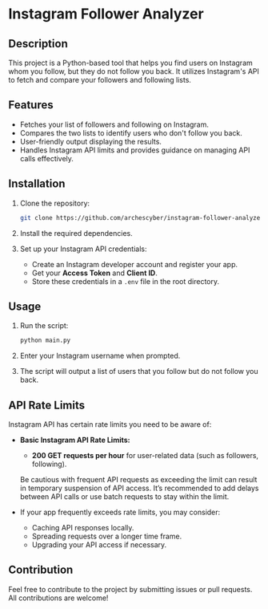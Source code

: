 # Instagram Follower Analyzer

## Description

This project is a Python-based tool that helps you find users on Instagram whom you follow, but they do not follow you back. It utilizes Instagram's API to fetch and compare your followers and following lists.

## Features

- Fetches your list of followers and following on Instagram.
- Compares the two lists to identify users who don't follow you back.
- User-friendly output displaying the results.
- Handles Instagram API limits and provides guidance on managing API calls effectively.

## Installation

1. Clone the repository:

   ```bash
   git clone https://github.com/archescyber/instagram-follower-analyzer
   ```

2. Install the required dependencies.

3. Set up your Instagram API credentials:
   - Create an Instagram developer account and register your app.
   - Get your **Access Token** and **Client ID**.
   - Store these credentials in a `.env` file in the root directory.

## Usage

1. Run the script:

   ```bash
   python main.py
   ```

2. Enter your Instagram username when prompted.

3. The script will output a list of users that you follow but do not follow you back.

## API Rate Limits

Instagram API has certain rate limits you need to be aware of:

- **Basic Instagram API Rate Limits:**
  - **200 GET requests per hour** for user-related data (such as followers, following).

  Be cautious with frequent API requests as exceeding the limit can result in temporary suspension of API access. It’s recommended to add delays between API calls or use batch requests to stay within the limit.

- If your app frequently exceeds rate limits, you may consider:
  - Caching API responses locally.
  - Spreading requests over a longer time frame.
  - Upgrading your API access if necessary.

## Contribution

Feel free to contribute to the project by submitting issues or pull requests. All contributions are welcome!   

